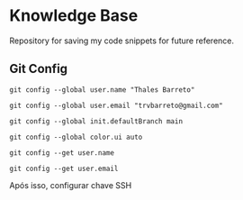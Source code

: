 # Knowledge Base

Repository for saving my code snippets for future reference.

## Git Config

`git config --global user.name "Thales Barreto"`

`git config --global user.email "trvbarreto@gmail.com"`

`git config --global init.defaultBranch main`

`git config --global color.ui auto`

`git config --get user.name`

`git config --get user.email`

Após isso, configurar chave SSH